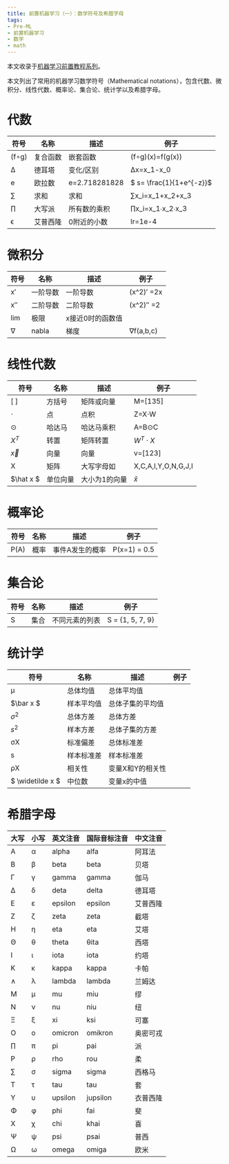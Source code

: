 ```yaml
---
title: 前置机器学习（一）：数学符号及希腊字母
tags:
- Pre-ML
- 前置机器学习
- 数学
- math
---
```



本文收录于[机器学习前置教程系列](https://mp.weixin.qq.com/mp/appmsgalbum?action=getalbum&__biz=MzUxMjU4NjI4MQ==&scene=1&album_id=1627166768236412929&count=3#wechat_redirect)。

本文列出了常用的机器学习数学符号（Mathematical notations），包含代数、微积分、线性代数、概率论、集合论、统计学以及希腊字母。



# 代数

|符号|名称|描述|例子|
| --- | --- | --- | --- |
|(f∘g)|复合函数|嵌套函数|(f∘g)(x)=f(g(x))|
|∆|德耳塔|变化/区别|∆x=x_1-x_0|
|e|欧拉数|e=2.718281828|$ s= \frac{1}{1+e^{-z}}$|
|∑|求和|求和|∑x_i=x_1+x_2+x_3|
|∏|大写派|所有数的乘积|∏x_i=x_1∙x_2∙x_3|
|ϵ|艾普西隆|0附近的小数|lr=1e-4|

# 微积分

|符号|名称|描述|例子|
| --- | --- | --- | --- | 
|x′|一阶导数|一阶导数|(x^2)′ =2x|
|x″|二阶导数|二阶导数|(x^2)″ =2|
|lim|极限|x接近0时的函数值||
|∇|nabla|梯度|∇f(a,b,c)|

# 线性代数

|符号|名称|描述|例子|
| --- | --- | --- | --- | 
|[ ]|方括号|矩阵或向量|M=[135]|
|⋅|点|点积|Z=X⋅W|
|⊙|哈达马|哈达马乘积|A=B⊙C|
|$X^T$|转置|矩阵转置|$W^T⋅X$|
|$\vec{x}$|向量|向量|v=[123]|
|X|矩阵|大写字母如|X,C,A,I,Y,O,N,G,J,I|
|$\hat x $|单位向量|大小为1的向量|$\hat x$|

# 概率论

|符号|名称|描述|例子|
| --- | --- | --- | --- | 
|P(A)|概率|事件A发生的概率|P(x=1) = 0.5|

# 集合论

|符号|名称|描述|例子|
| --- | --- | --- | --- | 
|S|集合|不同元素的列表|S = {1, 5, 7, 9}|

# 统计学

|符号|名称|描述|例子|
| --- | --- | --- | --- | 
|μ|总体均值|总体平均值||
|$\bar x $|样本平均值|总体子集的平均值||
|$σ^2$|总体方差|总体方差||
|$s^2$|样本方差|总体子集的方差||
|σX|标准偏差|总体标准差||
|s|样本标准差|样本标准差||
|ρX|相关性|变量X和Y的相关性||
|$ \widetilde x $|中位数|变量x的中值||

# 希腊字母


|大写|小写|英文注音|国际音标注音|中文注音|
| --- | --- | --- | --- | --- |
|Α|α|alpha|alfa|阿耳法|
|Β|β|beta|beta|贝塔|
|Γ|γ|gamma|gamma|伽马|
|Δ|δ|deta|delta|德耳塔|
|Ε|ε|epsilon|epsilon|艾普西隆|
|Ζ|ζ|zeta|zeta|截塔|
|Η|η|eta|eta|艾塔|
|Θ|θ|theta|θita|西塔|
|Ι|ι|iota|iota|约塔|
|Κ|κ|kappa|kappa|卡帕|
|∧|λ|lambda|lambda|兰姆达|
|Μ|μ|mu|miu|缪|
|Ν|ν|nu|niu|纽|
|Ξ|ξ|xi|ksi|可塞|
|Ο|ο|omicron|omikron|奥密可戎|
|∏|π|pi|pai|派|
|Ρ|ρ|rho|rou|柔|
|∑|σ|sigma|sigma|西格马|
|Τ|τ|tau|tau|套|
|Υ|υ|upsilon|jupsilon|衣普西隆|
|Φ|φ|phi|fai|斐|
|Χ|χ|chi|khai|喜|
|Ψ|ψ|psi|psai|普西|
|Ω|ω|omega|omiga|欧米|
